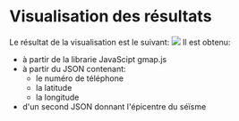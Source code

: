 # Visualisation des résultats
Le résultat de la visualisation est le suivant:
![](http://i61.tinypic.com/2gte0xz.png)
Il est obtenu:
- à partir de la librarie JavaScipt gmap.js
- à partir du JSON contenant:
  - le numéro de téléphone
  - la latitude
  - la longitude
- d'un second JSON donnant l'épicentre du séïsme
